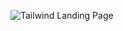 ![Tailwind Landing Page](https://github.com/user-attachments/assets/c2eb7ca1-d8ce-4af7-8166-0b58c5bbdadd)
